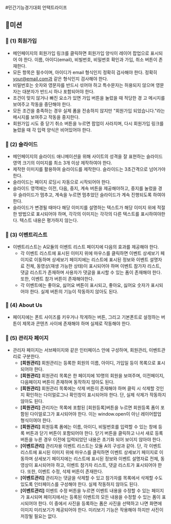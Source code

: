 #민간기능경기대회
언택트라이프

## 🚀미션
### 🎯 (1) 회원가입
- 메인페이지의 회원가입 링크를 클릭하면 회원가입 양식이 레이어 팝업으로 표시되어
야 한다. 이름, 아이디(email), 비빌번호, 비밀번호 확인과 가입, 취소 버튼이
존재한다.
- 모든 항목은 필수이며, 아이디가 email 형식인지 정확히 검사해야 한다. 정확히 your@email.com과 같은 형식인지 검사해야 한다.
- 비밀번호는 숫자와 영문자를 반드시 섞어야 하고 특수문자는 허용되지 않으며 영문
자는 대분자가 반드시 하나 포함되어야 한다.
- 조건이 맞지 않거나 빠진 요소가 있면 가입 버튼을 눌렀을 때 적당한 경
고 메시지를 보여주고 작동을 중단해야 한다.
- 모든 조건을 충족하는 경우 실제 폼을 전송하지 않지만 "회원가입 되었습니다."라는
메시지를 보여주고 작동을 중지한다.
- 회원가입 시도 중 닫기 취소 버튼을 누르면 팝업이 사라지며, 다시 회원가입 링크를
눌렀을 때 각 입력 양식은 비어있어야 한다.

### 🎯 (2) 슬라이드
- 메인페이지의 슬라이드 애니메이션을 위해 사이트의 성격을 잘 표현하는 슬라이드 영역 크기의 이미지를 최소 3개 이상 제작하여야 한다.
- 제작한 이미지를 활용하여 슬라이드를 제작한다. 슬라이드는 3초간격으로 넘어가야 한다.
- 슬라이드는 페이지 로딩시 자동으로 시작되어야 한다.
- 슬라이드 영역에는 이전, 다음, 중지, 계속 버튼을 제공해야하고, 중지를 눌렀을 경우 슬라이드가 멈추고, 계속을 누르면 멈추었던 슬라이드가 계속 진행되도록 하여야 한다.
- 슬라이드가 변경될 때마다 해당 이미지를 설명하는 텍스트가 해당 이미지 위에 적절한 방법으로 표시되어야 하며, 각각의 이미지는 각각의 다른 텍스트를 표시하여야한다. 텍스트 내용은 평가하지 않는다.

### 🎯 (3) 이벤트리스트
- 이벤트리스트는 A모듈의 이벤트 리스트 페이지에 다음의 효과를 제공해야 한다.
	- 각 이벤트 리스트에 표시된 이미지 위에 마우스를 클릭하면 이벤트 상세보기 페이지로 이동하며 상세보기 페이지에는 리스트에 표시된 정보와 이벤트 설명자료 전체, 동영상(재생 가능한 상태)이 표시되어야 하며 이벤트 참가자 리스트, 댓글 리스트가 존재하며 사용자가 댓글을 표시할 수 있는 폼이 존재해야 한다. 또한, 이벤트 참가 버튼이 존재해야한다.
	- 각 이벤트에는 좋아요, 싫어요 버튼이 표시되고, 좋아요, 싫어요 숫자가 표시되어야 한다. 실제 버튼의 기능이 작동하지 않아도 된다.

### 🎯 (4) About Us
- 페이지에는 폰트 사이즈를 키우거나 작게하는 버튼, 그리고 기본폰트로 설정하는 버튼이 제목과 콘텐츠 사이에 존재해야 하며 실제로 작동해야 한다.

### 🎯 (5) 관리자 페이지
- 관리자 페이지는 서브페이지와 같은 인터페이스 안에 구성하며, 회원관리, 이벤트관리로 구분한다.
	- __[회원관리]__ 회원관리는 등록한 회원의 이름, 아이디, 가입일 등이 목록으로 표시되어야 한다.
	- __[회원관리]__ 회원관리 목록은 한 페이지에 10명의 회원을 보여주며, 이전페이지, 다음페이지 버튼이 존재하며 동작하지 않아도 된다.
	- __[회원관리]__ 회원관리 목록에는 삭제 버튼이 존재해야 하며 클릭 시 삭제할 것인지 확인하는 다이얼로그나 확인창이 표시되어야 한다. 단, 실제 삭제가 작동하지 않아도 된다.
	- __[회원관리]__ 관리자는 목록에 포함된 [회원등록]버튼을 누르면 회원등록 폼이 포함된 다이얼로그가 표시되어야 한다. 이는 window.open이 아닌 레이어팝업 형식이여야 한다.
	- __[회원관리]__ 회원등록 폼에는 이름, 아이디, 비밀번호를 입력할 수 있는 창에 등록 버튼과 닫기 버튼이 포함되어야 한다. 닫기 버튼을 클릭하고 나서 새로 등록버튼을 누른 경우 이전에 입력되었던 내용은 초기화 되어 보이지 않아야 한다.
	- __[이벤트관리]__ 관리자용 이벤트 리스트는 모듈 A의 구성과 같아. 단, 각 이벤트 리스트에 표시된 이미지 위에 마우스를 클릭하면 이벤트 상세보기 페이지로 이동하며 상세보기 페이지에는 리스트에 표시된 정보와 이벤트 설명자료 전체, 동영상이 표시되어야 하고, 이벤트 참가자 리스트, 댓글 리스트가 표시되어야 한다. 또한, 이벤트 수정, 삭제 버튼이 존재한다.
	- __[이벤트관리]__ 관리자는 댓글을 삭제할 수 있고 참가자를 목록에서 삭제할 수도 있도록 인터페이스를 구성해야 한다. 실제 작동하지 않아도 된다.
	- __[이벤트관리]__ 이벤트 수정 버튼을 누르면 이벤트 내용을 수정할 수 있는 페이지가 표시되며 페이지에서는 등록된 이벤트의 모든 내용을 수정할 수 있는 폼이 표시되어야 한다. 이 중에서 사진을 등록하는 폼은 사진을 선택하고 나면 화면에 이미지 미리보기가 제공되어야 한다. 미리보기 기능은 작용해야 하지만 사진이 저장될 필요는 없다.